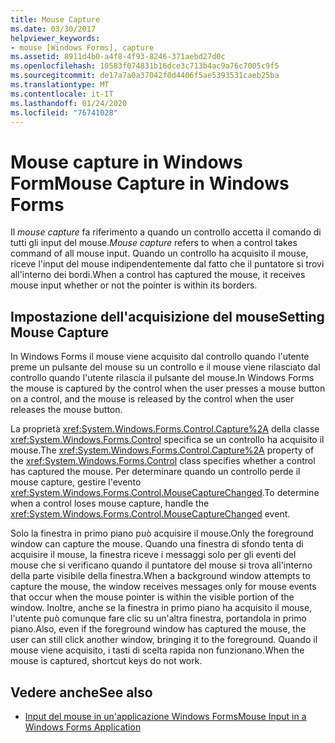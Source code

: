 ```yaml
---
title: Mouse Capture
ms.date: 03/30/2017
helpviewer_keywords:
- mouse [Windows Forms], capture
ms.assetid: 8911d4b0-a4f8-4f93-8246-371aebd27d0c
ms.openlocfilehash: 10583f074831b16dce3c713b4ac9a76c7005c9f5
ms.sourcegitcommit: de17a7a0a37042f0d4406f5ae5393531caeb25ba
ms.translationtype: MT
ms.contentlocale: it-IT
ms.lasthandoff: 01/24/2020
ms.locfileid: "76741028"
---
```

# <a name="mouse-capture-in-windows-forms"></a><span data-ttu-id="39936-102">Mouse capture in Windows Form</span><span class="sxs-lookup"><span data-stu-id="39936-102">Mouse Capture in Windows Forms</span></span>
<span data-ttu-id="39936-103">Il *mouse capture* fa riferimento a quando un controllo accetta il comando di tutti gli input del mouse.</span><span class="sxs-lookup"><span data-stu-id="39936-103">*Mouse capture* refers to when a control takes command of all mouse input.</span></span> <span data-ttu-id="39936-104">Quando un controllo ha acquisito il mouse, riceve l'input del mouse indipendentemente dal fatto che il puntatore si trovi all'interno dei bordi.</span><span class="sxs-lookup"><span data-stu-id="39936-104">When a control has captured the mouse, it receives mouse input whether or not the pointer is within its borders.</span></span>  
  
## <a name="setting-mouse-capture"></a><span data-ttu-id="39936-105">Impostazione dell'acquisizione del mouse</span><span class="sxs-lookup"><span data-stu-id="39936-105">Setting Mouse Capture</span></span>  
 <span data-ttu-id="39936-106">In Windows Forms il mouse viene acquisito dal controllo quando l'utente preme un pulsante del mouse su un controllo e il mouse viene rilasciato dal controllo quando l'utente rilascia il pulsante del mouse.</span><span class="sxs-lookup"><span data-stu-id="39936-106">In Windows Forms the mouse is captured by the control when the user presses a mouse button on a control, and the mouse is released by the control when the user releases the mouse button.</span></span>  
  
 <span data-ttu-id="39936-107">La proprietà <xref:System.Windows.Forms.Control.Capture%2A> della classe <xref:System.Windows.Forms.Control> specifica se un controllo ha acquisito il mouse.</span><span class="sxs-lookup"><span data-stu-id="39936-107">The <xref:System.Windows.Forms.Control.Capture%2A> property of the <xref:System.Windows.Forms.Control> class specifies whether a control has captured the mouse.</span></span> <span data-ttu-id="39936-108">Per determinare quando un controllo perde il mouse capture, gestire l'evento <xref:System.Windows.Forms.Control.MouseCaptureChanged>.</span><span class="sxs-lookup"><span data-stu-id="39936-108">To determine when a control loses mouse capture, handle the <xref:System.Windows.Forms.Control.MouseCaptureChanged> event.</span></span>  
  
 <span data-ttu-id="39936-109">Solo la finestra in primo piano può acquisire il mouse.</span><span class="sxs-lookup"><span data-stu-id="39936-109">Only the foreground window can capture the mouse.</span></span> <span data-ttu-id="39936-110">Quando una finestra di sfondo tenta di acquisire il mouse, la finestra riceve i messaggi solo per gli eventi del mouse che si verificano quando il puntatore del mouse si trova all'interno della parte visibile della finestra.</span><span class="sxs-lookup"><span data-stu-id="39936-110">When a background window attempts to capture the mouse, the window receives messages only for mouse events that occur when the mouse pointer is within the visible portion of the window.</span></span> <span data-ttu-id="39936-111">Inoltre, anche se la finestra in primo piano ha acquisito il mouse, l'utente può comunque fare clic su un'altra finestra, portandola in primo piano.</span><span class="sxs-lookup"><span data-stu-id="39936-111">Also, even if the foreground window has captured the mouse, the user can still click another window, bringing it to the foreground.</span></span> <span data-ttu-id="39936-112">Quando il mouse viene acquisito, i tasti di scelta rapida non funzionano.</span><span class="sxs-lookup"><span data-stu-id="39936-112">When the mouse is captured, shortcut keys do not work.</span></span>  
  
## <a name="see-also"></a><span data-ttu-id="39936-113">Vedere anche</span><span class="sxs-lookup"><span data-stu-id="39936-113">See also</span></span>

- [<span data-ttu-id="39936-114">Input del mouse in un'applicazione Windows Forms</span><span class="sxs-lookup"><span data-stu-id="39936-114">Mouse Input in a Windows Forms Application</span></span>](mouse-input-in-a-windows-forms-application.md)
